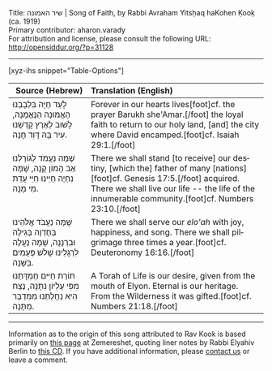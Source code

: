 <html>
<head></head>
<body>
Title: שיר האמונה | Song of Faith, by Rabbi Avraham Yitsḥaq haKohen Ḳooḳ (ca. 1919)<br />
Primary contributor: aharon.varady<br />
For attribution and license, please consult the following URL: <a href="http://opensiddur.org/?p=31128">http://opensiddur.org/?p=31128</a>
<p />
<hr />

[xyz-ihs snippet="Table-Options"]<table style="margin-left: auto; margin-right: auto;" class="draggable">
<thead><tr><th id="x" style="text-align: right;">Source (Hebrew)</th><th style="text-align: left;">Translation (English)</th></tr></thead>
<tbody>
<tr><td style="vertical-align:top;">
<div class="liturgy" lang="he">
לָעַד חַיָּה בִּלְבָבֵנוּ
הָאֱמוּנָה הַנֶּאֱמָנָה,
לָשׁוּב לְאֶרֶץ קָדְשֵׁנוּ
עִיר בָּהּ דָּוִד חָנָה.
</span></div></td>
 
<td style="vertical-align:top;">
<div class="english" lang="en">
Forever in our hearts lives[foot]cf. the prayer Barukh she'Amar.[/foot]
the loyal faith 
to return to our holy land,
[and] the city where David encamped.[foot]cf. Isaiah 29:1.[/foot]
</div></td></tr>


<tr><td style="vertical-align:top;">
<div class="liturgy" lang="he">
שָׁמָּה נַעֲמֹד לְגוֹרָלֵנוּ
אַב הָמוֹן קָנָה,
שָׁמָּה נִחְיֶה חַיֵּינוּ
חַיֵּי עֲדַת מִי מָנָה.
</span></div></td>
 
<td style="vertical-align:top;">
<div class="english" lang="en">
There we shall stand [to receive] our destiny,
[which the] father of many [nations][foot]cf. Genesis 17:5.[/foot] acquired.
There we shall live our life --
the life of the innumerable community.[foot]cf. Numbers 23:10.[/foot]
</div></td></tr>


<tr><td style="vertical-align:top;">
<div class="liturgy" lang="he">
שָׁמָּה נַעֲבֹד אֱלֹהֵינוּ
בְּחֶדְוָה בְּגִילָה וּבִרְנָנָה,
שָׁמָּה נַעֲלֶה לִרְגָלֵינוּ
שָׁלֹשׁ פְּעָמִים בַּשָּׁנָה.
</span></div></td>
 
<td style="vertical-align:top;">
<div class="english" lang="en">
There we shall serve our <em>elo'ah</em>
with joy, happiness, and song.
There we shall pilgrimage
three times a year.[foot]cf. Deuteronomy 16:16.[/foot]
</div></td></tr>


<tr><td style="vertical-align:top;">
<div class="liturgy" lang="he">
תּוֹרַת חַיִּים חֶמְדָּתֵנוּ
מִפִּי עֶלְיוֹן נִתָּנָה,
נֶצַח הִיא נַחֲלָתֵנוּ
מִמִּדְבָּר מַתָּנָה.
</span></div></td>
 
<td style="vertical-align:top;">
<div class="english" lang="en">
A Torah of Life is our desire,
given from the mouth of Elyon.
Eternal is our heritage.
From the Wilderness it was gifted.[foot]cf. Numbers 21:18.[/foot]
</div></td></tr>
</tbody></table>

<hr />

Information as to the origin of this song attributed to Rav Kook is based primarily on <a href="https://www.zemereshet.co.il/song.asp?id=4777">this page</a> at Zemereshet, quoting liner notes by Rabbi Elyahiv Berlin to <a href="http://he.israel-music.com/yeshivat_yerushalayim_l_tzeirim_choir/nafshi_takshiv_shiro/">this CD</a>. If you have additional information, please <a href="/contact/">contact us</a> or leave a comment.

&nbsp;
</body>
</html>